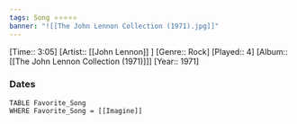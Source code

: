 ```yaml
---
tags: Song ⭐⭐⭐⭐⭐ 
banner: "![[The John Lennon Collection (1971).jpg]]"
---
```

[Time:: 3:05]
[Artist:: [[John Lennon]] ]
[Genre:: Rock]
[Played:: 4]
[Album:: [[The John Lennon Collection (1971)]]]
[Year:: 1971]
### Dates
````dataview
TABLE Favorite_Song
WHERE Favorite_Song = [[Imagine]]
````